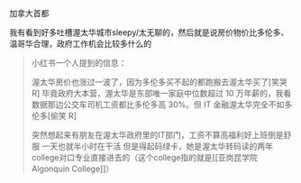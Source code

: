 加拿大首都

我有看到好多吐槽渥太华城市sleepy/太无聊的，然后就是说房价物价比多伦多、温哥华合理，政府工作机会比较多什么的


> 小红书一个人提到的信息：
> 
> 渥太华房价也涨过一波了，因为多伦多买不起的都跑搬去渥太华买了[笑哭 R] 毕竟政府大本营，渥太华是东部唯一家庭中位数超过 10 万年薪的，我看数据那边公交车司机工资都比多伦多高 30%。但 IT 金融渥太华完全不如多伦多[偷笑 R]
> 
> 突然想起来有朋友在渥太华政府里的IT部门，工资不算高福利好上班倒是舒服 一天也就半小时在干活 但是得起码绿卡，她是渥太华转码读的两年college对口专业直接进去的（这个college指的就是[[亚岗昆学院 Algonquin College]]）